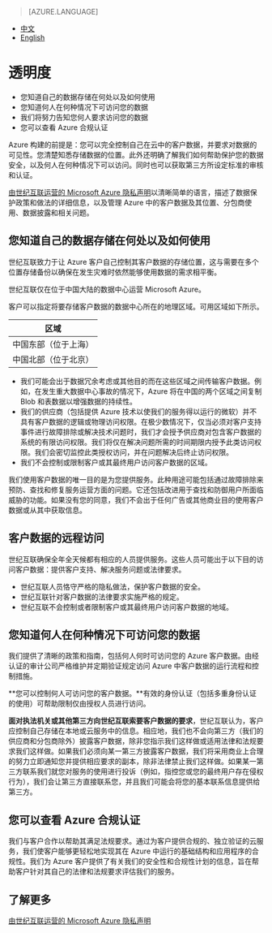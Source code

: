 <properties
	pageTitle=""
    description=""
    services=""
    documentationCenter=""
    authors=""
    manager=""
    editor=""
    tags=""/>

> [AZURE.LANGUAGE]
- [中文](/support/trust-center/transparency/)
- [English](/support/trust-center/transparency-en/)

# 透明度
 
* 您知道自己的数据存储在何处以及如何使用
* 您知道何人在何种情况下可访问您的数据
* 我们将努力告知您何人要求访问您的数据
* 您可以查看 Azure 合规认证
 
 <tags ms.service="trust-center" ms.date="12/2015" wacn.date="12/2015" wacn.lang="cn"/>
 
Azure 构建的前提是：您可以完全控制自己在云中的客户数据，并要求对数据的可见性。您清楚知悉存储数据的位置。此外还明确了解我们如何帮助保护您的数据安全，以及何人在何种情况下可以访问。同时也可以获取第三方所设定标准的审核和认证。

[由世纪互联运营的 Microsoft Azure 隐私声明](/support/legal/privacy-statement/)以清晰简单的语言，描述了数据保护政策和做法的详细信息，以及管理 Azure 中的客户数据及其位置、分包商使用、数据披露和相关问题。

## 您知道自己的数据存储在何处以及如何使用

世纪互联致力于让 Azure 客户自己控制其客户数据的存储位置，这与需要在多个位置存储备份以确保在发生灾难时依然能够使用数据的需求相平衡。

世纪互联仅在位于中国大陆的数据中心运营 Microsoft Azure。

客户可以指定将要存储客户数据的数据中心所在的地理区域。可用区域如下所示。

|区域|
|---|
|中国东部（位于上海）|
|中国北部（位于北京）|

* 我们可能会出于数据冗余考虑或其他目的而在这些区域之间传输客户数据。例如，在发生重大数据中心事故的情况下，Azure 将在中国的两个区域之间复制 Blob 和表数据以增强数据的持续性。
* 我们的供应商（包括提供 Azure 技术以使我们的服务得以运行的微软）并不具有客户数据的逻辑或物理访问权限。在极少数情况下，仅当必须对客户支持事件进行故障排除或解决技术问题时，我们才会授予供应商对包含客户数据的系统的有限访问权限。我们将仅在解决问题所需的时间期限内授予此类访问权限。我们会密切监控此类授权访问，并在问题解决后终止访问权限。
* 我们不会控制或限制客户或其最终用户访问客户数据的区域。

我们使用客户数据的唯一目的是为您提供服务。此种用途可能包括通过故障排除来预防、查找和修复服务运营方面的问题。它还包括改进用于查找和防御用户所面临威胁的功能。如果没有您的同意，我们不会出于任何广告或其他商业目的使用客户数据或从其中获取信息。

## 客户数据的远程访问

世纪互联确保全年全天候都有相应的人员提供服务。这些人员可能出于以下目的访问客户数据：提供客户支持、解决服务问题或法律要求。

* 世纪互联人员恪守严格的隐私做法，保护客户数据的安全。
* 世纪互联针对客户数据的法律要求实施严格的规定。
* 世纪互联不会控制或者限制客户或其最终用户访问客户数据的地域。

## 您知道何人在何种情况下可访问您的数据

我们提供了清晰的政策和指南，包括何人何时可访问您的 Azure 客户数据。由经认证的审计公司严格维护并定期验证规定访问 Azure 中客户数据的运行流程和控制措施。

**您可以控制何人可访问您的客户数据。**有效的身份认证（包括多重身份认证的使用）可帮助限制仅由授权人员进行访问。

**面对执法机关或其他第三方向世纪互联索要客户数据的要求**，世纪互联认为，客户应控制自己存储在本地或云服务中的信息。相应地，我们也不会向第三方（我们的供应商和分包商除外）披露客户数据，除非您指示我们这样做或适用法律和法规要求我们这样做。如果我们必须向某一第三方披露客户数据，我们将采用商业上合理的努力立即通知您并提供相应要求的副本，除非法律禁止我们这样做。如果某一第三方联系我们就您对服务的使用进行投诉（例如，指控您或您的最终用户存在侵权行为），我们会让第三方直接联系您，并且我们可能会将您的基本联系信息提供给第三方。

## 您可以查看 Azure 合规认证

我们与客户合作以帮助其满足法规要求。通过为客户提供合规的、独立验证的云服务，我们使客户能够更轻松地实现其在 Azure 中运行的基础结构和应用程序的合规性。我们为 Azure 客户提供了有关我们的安全性和合规性计划的信息，旨在帮助客户针对其自己的法律和法规要求评估我们的服务。

## 了解更多

[由世纪互联运营的 Microsoft Azure 隐私声明](/support/legal/subscription-agreement)
